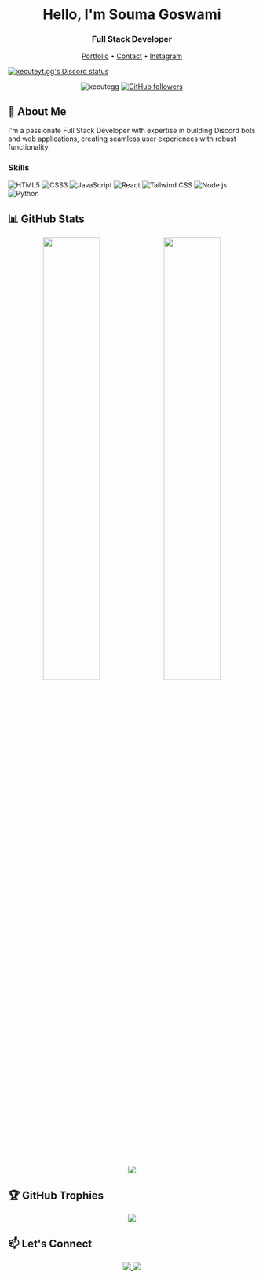 <h1 align="center">Hello, I'm Souma Goswami</h1>
<h3 align="center">Full Stack Developer</h3>

<p align="center">
  <a href="https://xecute.me" target="_blank">Portfolio</a> •
  <a href="mailto:soumogoswami2003@gmail.com">Contact</a> •
  <a href="https://instagram.com/xecute.gg_" target="_blank">Instagram</a>
</p>

[![xecuteyt.gg's Discord status](https://dsc-readme.tsuni.dev/api/user/162213250719547392?theme=nitroDark&primaryColor=5865F2&accentColor=99AAB5&width=512&animate=true)](https://github.com/TetraTsunami/discord-github-preview)

<p align="center">
  <img src="https://komarev.com/ghpvc/?username=xecutegg&label=Profile%20views&color=0e75b6&style=flat" alt="xecutegg" />
  <a href="https://github.com/xecutegg?tab=followers">
    <img alt="GitHub followers" src="https://img.shields.io/github/followers/xecutegg?color=green&logo=github">
  </a>
</p>

## 🚀 About Me

I'm a passionate Full Stack Developer with expertise in building Discord bots and web applications, creating seamless user experiences with robust functionality.

### Skills
![HTML5](https://img.shields.io/badge/-HTML5-E34F26?style=flat&logo=html5&logoColor=white)
![CSS3](https://img.shields.io/badge/-CSS3-1572B6?style=flat&logo=css3)
![JavaScript](https://img.shields.io/badge/-JavaScript-F7DF1E?style=flat&logo=javascript&logoColor=black)
![React](https://img.shields.io/badge/-React-61DAFB?style=flat&logo=react&logoColor=black)
![Tailwind CSS](https://img.shields.io/badge/-Tailwind_CSS-38B2AC?style=flat&logo=tailwind-css)
![Node.js](https://img.shields.io/badge/-Node.js-339933?style=flat&logo=node.js&logoColor=white)
![Python](https://img.shields.io/badge/-Python-3776AB?style=flat&logo=python&logoColor=white)

## 📊 GitHub Stats

<p align="center">
  <img width="48%" src="https://github-readme-stats.vercel.app/api?username=xecutegg&show_icons=true&theme=radical" />
  <img width="48%" src="https://github-readme-streak-stats.herokuapp.com/?user=xecutegg&theme=radical" />
</p>

<p align="center">
  <img src="https://github-readme-stats.vercel.app/api/top-langs/?username=xecutegg&layout=compact&theme=radical" />
</p>

## 🏆 GitHub Trophies

<p align="center">
  <img src="https://github-profile-trophy.vercel.app/?username=xecutegg&theme=radical&no-frame=true&row=1&margin-w=20" />
</p>

## 📫 Let's Connect

<p align="center">
  <a href="https://instagram.com/xecute.gg_" target="_blank">
    <img src="https://img.shields.io/badge/-Instagram-E4405F?style=for-the-badge&logo=instagram&logoColor=white" />
  </a>
  <a href="mailto:soumogoswami2003@gmail.com">
    <img src="https://img.shields.io/badge/-Gmail-D14836?style=for-the-badge&logo=gmail&logoColor=white" />
  </a>
</p>
